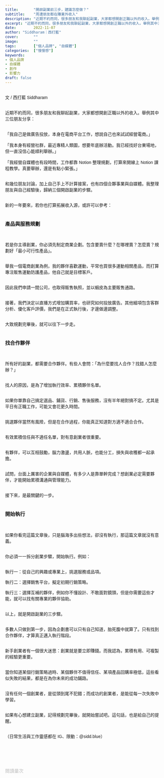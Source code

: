 ```yaml
---
title:       "開啟副業前三步，建議怎麼做？"
subtitle:    "周遭朋友都在賺業外收入"
description: "近期不約而同，很多朋友和我聊起副業，大家都想開創正職以外的收入。舉例其中三位朋友分享..."
excerpt: "近期不約而同，很多朋友和我聊起副業，大家都想開創正職以外的收入。舉例其中三位朋友分享..."
date:        2022-11-07
author: "Siddharam｜西打藍"
cover:       ""
image:       ""
tags:        ["個人品牌", "自媒體"]
categories:  ["慢慢想"]
keywords:
- 個人品牌
- 自媒體
- 創作
- 影響力
draft: false
---
```


<article style="font-family: 'Noto Sans TC', '微軟正黑體', sans-serif; font-weight: 300;">

<br>文 / 西打藍 Siddharam<br><br>

近期不約而同，很多朋友和我聊起副業，大家都想開創正職以外的收入。舉例其中三位朋友分享：<br><br>

「我自己是做廣告投放，本身在電商平台工作，想說自己也來試試經營電商。」<br><br>
「我本身有經營社群，最近專精人類圖，想要年底辦活動。我已經找好台東場地，但一直沒信心能順利舉辦。」<br><br>
「我經營自媒體也有段時間，工作都靠 Notion 整理規劃，打算來開線上 Notion 課程教學。真要舉辦，還是有點小緊張。」<br><br>

和幾位朋友討論，加上自己手上不計算接案，也有四個合夥事業與自媒體。我整理朋友與自己經驗後，歸納三個開啟副業的步驟。<br><br>

新的一年要來，若你也打算拓展收入源，或許可以參考：<br><br>

<h3 class="article-h1-color">產品與服務規劃</h3><br>

若是你主導創業，你必須先制定商業企劃。包含要賣什麼？在哪裡賣？怎麼賣？規劃好「最小可行性產品」。<br><br>

舉我一個電商創業為例，我的夥伴喜歡運動，平常也買很多運動相關產品，而打算專注販售運動防護產品，他自己就是目標客戶。<br><br>

因此我們申請一間公司，也取得販售執照，並以蝦皮為主要販售通路。<br><br>

接著，我們決定以直播方式增加購買率，也研究如何投放廣告。其他細項包含客群分析、優化客戶評價，我們是在正式執行後，才邊做邊調整。<br><br>

大致規劃完畢後，就可以往下一步走。<br><br>


<h3 class="article-h1-color">找合作夥伴</h3><br>

所有好的副業，都需要合作夥伴。有些人會問：「為什麼要找人合作？找錯人怎麼辦？」<br><br>

找人的原因，是為了增加執行效率、累積夥伴名單。<br><br>

如果你單靠自己搞定選品、鋪貨、行銷、售後服務，沒有半年絕對搞不定。尤其是平日有正職工作，可能又會花更久時間。<br><br>

挑選夥伴當然有風險，但是在合作過程，你能真正知道對方適不適合合作。<br><br>

有效累積信任與不適任名單，對有意創業者很重要。<br><br>

有夥伴，可以互相鼓勵，腦力激盪，共用人脈，也能分工，損失與收穫都一起承擔。<br><br>

試問，台面上厲害的企業與自媒體，有多少人是靠單幹完成？想創業必定需要夥伴，才能開始累積溝通與管理能力。<br><br>

接下來，是最關鍵的一步。<br><br>


<h3 class="article-h1-color">開始執行</h3><br>

如果你看完這篇文章後，只是腦海多出些想法，卻沒有執行，那這篇文章就沒有意義。<br><br>

你必須一一拆分創業步驟，開始執行。例如：<br><br>

執行一：從自己的興趣或專業上，挑選服務或品項。<br>

執行二：選擇銷售平台，擬定初期行銷策略。<br>

執行三：選擇互補的夥伴，例如你不懂設計、不敢面對鏡頭，但是你需要這些才能，就可以找有關專業的夥伴協助。<br><br>

以上，就是開啟副業的三步驟。<br><br>

多數人只做到第一步，因為企劃書可以只有自己知道，胎死腹中就算了。只有找到合作夥伴，才算真正邁入執行階段。<br><br>

新手創業者有一個很大迷思：創業就是要立即賺錢。而我認為，累積有用、可複製的經驗更重要。<br><br>

當你知道某個行銷策略過時、某個夥伴不值得信任、某項產品回購率極低，這些看似失敗的結果，都是在為你未來的成功鋪路。<br><br>

沒有任何一個創業者，是從頭到尾不犯錯；而成功的創業者，是能從每一次失敗中學習。<br><br>

如果有心想建立副業，記得規劃完畢後，就開始嘗試吧。這句話，也是給自己的提醒。<br><br>

（日常生活與工作靈感都在 IG、限動：@sidd.blue）<br><br>

<!-- <h3 class="article-h1-color"></h3><br> -->


<br><br><br>

</article>

<div style="color: #bfbfbf; font-size: 15px;" id="busuanzi_container_page_pv">
  閱讀量<span id="busuanzi_value_page_pv"></span>次
</div>

<script src="../../js/post.js"></script>




